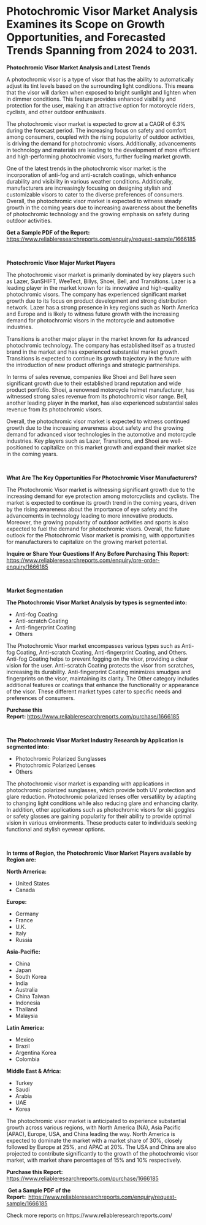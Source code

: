 <p><h1>Photochromic Visor Market Analysis Examines its Scope on Growth Opportunities, and Forecasted Trends Spanning from 2024 to 2031.</h1></p><p><strong>Photochromic Visor Market Analysis and Latest Trends</strong></p>
<p><p>A photochromic visor is a type of visor that has the ability to automatically adjust its tint levels based on the surrounding light conditions. This means that the visor will darken when exposed to bright sunlight and lighten when in dimmer conditions. This feature provides enhanced visibility and protection for the user, making it an attractive option for motorcycle riders, cyclists, and other outdoor enthusiasts.</p><p>The photochromic visor market is expected to grow at a CAGR of 6.3% during the forecast period. The increasing focus on safety and comfort among consumers, coupled with the rising popularity of outdoor activities, is driving the demand for photochromic visors. Additionally, advancements in technology and materials are leading to the development of more efficient and high-performing photochromic visors, further fueling market growth.</p><p>One of the latest trends in the photochromic visor market is the incorporation of anti-fog and anti-scratch coatings, which enhance durability and visibility in various weather conditions. Additionally, manufacturers are increasingly focusing on designing stylish and customizable visors to cater to the diverse preferences of consumers. Overall, the photochromic visor market is expected to witness steady growth in the coming years due to increasing awareness about the benefits of photochromic technology and the growing emphasis on safety during outdoor activities.</p></p>
<p><strong>Get a Sample PDF of the Report:&nbsp;</strong> <a href="https://www.reliableresearchreports.com/enquiry/request-sample/1666185">https://www.reliableresearchreports.com/enquiry/request-sample/1666185</a></p>
<p>&nbsp;</p>
<p><strong>Photochromic Visor Major Market Players</strong></p>
<p><p>The photochromic visor market is primarily dominated by key players such as Lazer, SunSHIFT, WeeTect, Billys, Shoei, Bell, and Transitions. Lazer is a leading player in the market known for its innovative and high-quality photochromic visors. The company has experienced significant market growth due to its focus on product development and strong distribution network. Lazer has a strong presence in key regions such as North America and Europe and is likely to witness future growth with the increasing demand for photochromic visors in the motorcycle and automotive industries.</p><p>Transitions is another major player in the market known for its advanced photochromic technology. The company has established itself as a trusted brand in the market and has experienced substantial market growth. Transitions is expected to continue its growth trajectory in the future with the introduction of new product offerings and strategic partnerships.</p><p>In terms of sales revenue, companies like Shoei and Bell have seen significant growth due to their established brand reputation and wide product portfolio. Shoei, a renowned motorcycle helmet manufacturer, has witnessed strong sales revenue from its photochromic visor range. Bell, another leading player in the market, has also experienced substantial sales revenue from its photochromic visors.</p><p>Overall, the photochromic visor market is expected to witness continued growth due to the increasing awareness about safety and the growing demand for advanced visor technologies in the automotive and motorcycle industries. Key players such as Lazer, Transitions, and Shoei are well-positioned to capitalize on this market growth and expand their market size in the coming years.</p></p>
<p>&nbsp;</p>
<p><strong>What Are The Key Opportunities For Photochromic Visor Manufacturers?</strong></p>
<p><p>The Photochromic Visor market is witnessing significant growth due to the increasing demand for eye protection among motorcyclists and cyclists. The market is expected to continue its growth trend in the coming years, driven by the rising awareness about the importance of eye safety and the advancements in technology leading to more innovative products. Moreover, the growing popularity of outdoor activities and sports is also expected to fuel the demand for photochromic visors. Overall, the future outlook for the Photochromic Visor market is promising, with opportunities for manufacturers to capitalize on the growing market potential.</p></p>
<p><strong>Inquire or Share Your Questions If Any Before Purchasing This Report:</strong> <a href="https://www.reliableresearchreports.com/enquiry/pre-order-enquiry/1666185">https://www.reliableresearchreports.com/enquiry/pre-order-enquiry/1666185</a></p>
<p>&nbsp;</p>
<p><strong>Market Segmentation</strong></p>
<p><strong>The Photochromic Visor Market Analysis by types is segmented into:</strong></p>
<p><ul><li>Anti-fog Coating</li><li>Anti-scratch Coating</li><li>Anti-fingerprint Coating</li><li>Others</li></ul></p>
<p><p>The Photochromic Visor market encompasses various types such as Anti-fog Coating, Anti-scratch Coating, Anti-fingerprint Coating, and Others. Anti-fog Coating helps to prevent fogging on the visor, providing a clear vision for the user. Anti-scratch Coating protects the visor from scratches, increasing its durability. Anti-fingerprint Coating minimizes smudges and fingerprints on the visor, maintaining its clarity. The Other category includes additional features or coatings that enhance the functionality or appearance of the visor. These different market types cater to specific needs and preferences of consumers.</p></p>
<p><strong>Purchase this Report:&nbsp;</strong><a href="https://www.reliableresearchreports.com/purchase/1666185">https://www.reliableresearchreports.com/purchase/1666185</a></p>
<p>&nbsp;</p>
<p><strong>The Photochromic Visor Market Industry Research by Application is segmented into:</strong></p>
<p><ul><li>Photochromic Polarized Sunglasses</li><li>Photochromic Polarized Lenses</li><li>Others</li></ul></p>
<p><p>The photochromic visor market is expanding with applications in photochromic polarized sunglasses, which provide both UV protection and glare reduction. Photochromic polarized lenses offer versatility by adapting to changing light conditions while also reducing glare and enhancing clarity. In addition, other applications such as photochromic visors for ski goggles or safety glasses are gaining popularity for their ability to provide optimal vision in various environments. These products cater to individuals seeking functional and stylish eyewear options.</p></p>
<p>&nbsp;</p>
<p><strong>In terms of Region, the Photochromic Visor Market Players available by Region are:</strong></p>
<p>
    <p> <strong> North America: </strong>
        <ul>
            <li>United States</li>
            <li>Canada</li>
        </ul>
        </p> 
    <p> <strong> Europe: </strong>
        <ul>
            <li>Germany</li>
            <li>France</li>
            <li>U.K.</li>
            <li>Italy</li>
            <li>Russia</li>
        </ul>
        </p> 
    <p> <strong> Asia-Pacific: </strong>
        <ul>
            <li>China</li>
            <li>Japan</li>
            <li>South Korea</li>
            <li>India</li>
            <li>Australia</li>
            <li>China Taiwan</li>
            <li>Indonesia</li>
            <li>Thailand</li>
            <li>Malaysia</li>
        </ul>
        </p> 
    <p> <strong> Latin America: </strong>
        <ul>
            <li>Mexico</li>
            <li>Brazil</li>
            <li>Argentina Korea</li>
            <li>Colombia</li>
        </ul>
        </p> 
    <p> <strong> Middle East & Africa: </strong>
        <ul>
            <li>Turkey</li>
            <li>Saudi</li>
            <li>Arabia</li>
            <li>UAE</li>
            <li>Korea</li>
        </ul>
    </p>
    </p>
<p><p>The photochromic visor market is anticipated to experience substantial growth across various regions, with North America (NA), Asia Pacific (APAC), Europe, USA, and China leading the way. North America is expected to dominate the market with a market share of 30%, closely followed by Europe at 25%, and APAC at 20%. The USA and China are also projected to contribute significantly to the growth of the photochromic visor market, with market share percentages of 15% and 10% respectively.</p></p>
<p><strong>Purchase this Report: </strong><a href="https://www.reliableresearchreports.com/purchase/1666185">https://www.reliableresearchreports.com/purchase/1666185</a></p>
<p>&nbsp;<strong>Get a Sample PDF of the Report:&nbsp;&nbsp;</strong><a href="https://www.reliableresearchreports.com/enquiry/request-sample/1666185">https://www.reliableresearchreports.com/enquiry/request-sample/1666185</a></p>
<p><strong></strong></p>
<p>Check more reports on https://www.reliableresearchreports.com/</p>